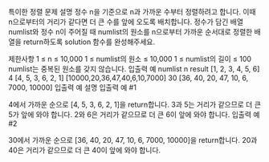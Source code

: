 특이한 정렬
문제 설명
정수 n을 기준으로 n과 가까운 수부터 정렬하려고 합니다. 이때 n으로부터의 거리가 같다면 더 큰 수를 앞에 오도록 배치합니다. 정수가 담긴 배열 numlist와 정수 n이 주어질 때 numlist의 원소를 n으로부터 가까운 순서대로 정렬한 배열을 return하도록 solution 함수를 완성해주세요.

제한사항
1 ≤ n ≤ 10,000
1 ≤ numlist의 원소 ≤ 10,000
1 ≤ numlist의 길이 ≤ 100
numlist는 중복된 원소를 갖지 않습니다.
입출력 예
numlist	n	result
[1, 2, 3, 4, 5, 6]	4	[4, 5, 3, 6, 2, 1]
[10000,20,36,47,40,6,10,7000]	30	[36, 40, 20, 47, 10, 6, 7000, 10000]
입출력 예 설명
입출력 예 #1

4에서 가까운 순으로 [4, 5, 3, 6, 2, 1]을 return합니다.
3과 5는 거리가 같으므로 더 큰 5가 앞에 와야 합니다.
2와 6은 거리가 같으므로 더 큰 6이 앞에 와야 합니다.
입출력 예 #2

30에서 가까운 순으로 [36, 40, 20, 47, 10, 6, 7000, 10000]을 return합니다.
20과 40은 거리가 같으므로 더 큰 40이 앞에 와야 합니다.